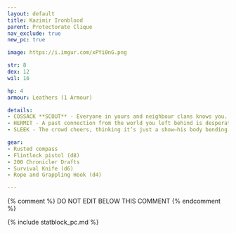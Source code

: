 ```yaml
---
layout: default
title: Kazimir Ironblood
parent: Protectorate Clique
nav_exclude: true
new_pc: true

image: https://i.imgur.com/xPYi0nG.png

str: 8
dex: 12
wil: 16

hp: 4
armour: Leathers (1 Armour)

details:
- COSSACK **SCOUT** - Everyone in yours and neighbour clans knows you.
- HERMIT - A past connection from the world you left behind is desperately seeking your help. You keep a rusted compass from your former life.
- SLEEK - The crowd cheers, thinking it’s just a show—his body bending, joints popping in ways that make them wince. But this isn’t just entertainment. These contortions were learned in darker places, for darker purposes - **You can always evade a grapple, being stuck, bound or chained.**

gear:
- Rusted compass
- Flintlock pistol (d8)
- 200 Chronicler Drafts
- Survival Knife (d6)
- Rope and Grappling Hook (d4)

---
```


{% comment %}
DO NOT EDIT BELOW THIS COMMENT
{% endcomment %}

{% include statblock_pc.md %}
